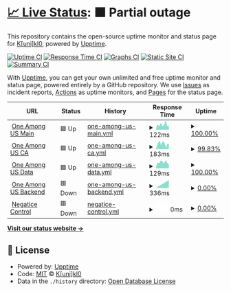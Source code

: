 # [📈 Live Status](https://kunik1o.github.io/heartbeat.oau): <!--live status--> **🟧 Partial outage**

This repository contains the open-source uptime monitor and status page for [K[uni]kl0](https://kunik1o.github.io/heartbeat.oau), powered by [Upptime](https://github.com/upptime/upptime).

[![Uptime CI](https://github.com/kunik1o/heartbeat.oau/workflows/Uptime%20CI/badge.svg)](https://github.com/kunik1o/heartbeat.oau/actions?query=workflow%3A%22Uptime+CI%22)
[![Response Time CI](https://github.com/kunik1o/heartbeat.oau/workflows/Response%20Time%20CI/badge.svg)](https://github.com/kunik1o/heartbeat.oau/actions?query=workflow%3A%22Response+Time+CI%22)
[![Graphs CI](https://github.com/kunik1o/heartbeat.oau/workflows/Graphs%20CI/badge.svg)](https://github.com/kunik1o/heartbeat.oau/actions?query=workflow%3A%22Graphs+CI%22)
[![Static Site CI](https://github.com/kunik1o/heartbeat.oau/workflows/Static%20Site%20CI/badge.svg)](https://github.com/kunik1o/heartbeat.oau/actions?query=workflow%3A%22Static+Site+CI%22)
[![Summary CI](https://github.com/kunik1o/heartbeat.oau/workflows/Summary%20CI/badge.svg)](https://github.com/kunik1o/heartbeat.oau/actions?query=workflow%3A%22Summary+CI%22)

With [Upptime](https://upptime.js.org), you can get your own unlimited and free uptime monitor and status page, powered entirely by a GitHub repository. We use [Issues](https://github.com/kunik1o/heartbeat.oau/issues) as incident reports, [Actions](https://github.com/kunik1o/heartbeat.oau/actions) as uptime monitors, and [Pages](https://kunik1o.github.io/heartbeat.oau) for the status page.

<!--start: status pages-->
<!-- This summary is generated by Upptime (https://github.com/upptime/upptime) -->
<!-- Do not edit this manually, your changes will be overwritten -->
<!-- prettier-ignore -->
| URL | Status | History | Response Time | Uptime |
| --- | ------ | ------- | ------------- | ------ |
| <img alt="" src="https://raw.githubusercontent.com/one-among-us/web/main/public/favicon.png" height="13"> [One Among US Main](https://www.one-among.us/) | 🟩 Up | [one-among-us-main.yml](https://github.com/kunik1o/heartbeat.oau/commits/HEAD/history/one-among-us-main.yml) | <details><summary><img alt="Response time graph" src="./graphs/one-among-us-main/response-time-week.png" height="20"> 122ms</summary><br><a href="https://kunik1o.github.io/heartbeat.oau/history/one-among-us-main"><img alt="Response time 132" src="https://img.shields.io/endpoint?url=https%3A%2F%2Fraw.githubusercontent.com%2Fkunik1o%2Fheartbeat.oau%2FHEAD%2Fapi%2Fone-among-us-main%2Fresponse-time.json"></a><br><a href="https://kunik1o.github.io/heartbeat.oau/history/one-among-us-main"><img alt="24-hour response time 136" src="https://img.shields.io/endpoint?url=https%3A%2F%2Fraw.githubusercontent.com%2Fkunik1o%2Fheartbeat.oau%2FHEAD%2Fapi%2Fone-among-us-main%2Fresponse-time-day.json"></a><br><a href="https://kunik1o.github.io/heartbeat.oau/history/one-among-us-main"><img alt="7-day response time 122" src="https://img.shields.io/endpoint?url=https%3A%2F%2Fraw.githubusercontent.com%2Fkunik1o%2Fheartbeat.oau%2FHEAD%2Fapi%2Fone-among-us-main%2Fresponse-time-week.json"></a><br><a href="https://kunik1o.github.io/heartbeat.oau/history/one-among-us-main"><img alt="30-day response time 132" src="https://img.shields.io/endpoint?url=https%3A%2F%2Fraw.githubusercontent.com%2Fkunik1o%2Fheartbeat.oau%2FHEAD%2Fapi%2Fone-among-us-main%2Fresponse-time-month.json"></a><br><a href="https://kunik1o.github.io/heartbeat.oau/history/one-among-us-main"><img alt="1-year response time 132" src="https://img.shields.io/endpoint?url=https%3A%2F%2Fraw.githubusercontent.com%2Fkunik1o%2Fheartbeat.oau%2FHEAD%2Fapi%2Fone-among-us-main%2Fresponse-time-year.json"></a></details> | <details><summary><a href="https://kunik1o.github.io/heartbeat.oau/history/one-among-us-main">100.00%</a></summary><a href="https://kunik1o.github.io/heartbeat.oau/history/one-among-us-main"><img alt="All-time uptime 100.00%" src="https://img.shields.io/endpoint?url=https%3A%2F%2Fraw.githubusercontent.com%2Fkunik1o%2Fheartbeat.oau%2FHEAD%2Fapi%2Fone-among-us-main%2Fuptime.json"></a><br><a href="https://kunik1o.github.io/heartbeat.oau/history/one-among-us-main"><img alt="24-hour uptime 100.00%" src="https://img.shields.io/endpoint?url=https%3A%2F%2Fraw.githubusercontent.com%2Fkunik1o%2Fheartbeat.oau%2FHEAD%2Fapi%2Fone-among-us-main%2Fuptime-day.json"></a><br><a href="https://kunik1o.github.io/heartbeat.oau/history/one-among-us-main"><img alt="7-day uptime 100.00%" src="https://img.shields.io/endpoint?url=https%3A%2F%2Fraw.githubusercontent.com%2Fkunik1o%2Fheartbeat.oau%2FHEAD%2Fapi%2Fone-among-us-main%2Fuptime-week.json"></a><br><a href="https://kunik1o.github.io/heartbeat.oau/history/one-among-us-main"><img alt="30-day uptime 100.00%" src="https://img.shields.io/endpoint?url=https%3A%2F%2Fraw.githubusercontent.com%2Fkunik1o%2Fheartbeat.oau%2FHEAD%2Fapi%2Fone-among-us-main%2Fuptime-month.json"></a><br><a href="https://kunik1o.github.io/heartbeat.oau/history/one-among-us-main"><img alt="1-year uptime 100.00%" src="https://img.shields.io/endpoint?url=https%3A%2F%2Fraw.githubusercontent.com%2Fkunik1o%2Fheartbeat.oau%2FHEAD%2Fapi%2Fone-among-us-main%2Fuptime-year.json"></a></details>
| <img alt="" src="https://raw.githubusercontent.com/one-among-us/web/main/public/favicon.png" height="13"> [One Among US CA](https://oneamongus.ca/) | 🟩 Up | [one-among-us-ca.yml](https://github.com/kunik1o/heartbeat.oau/commits/HEAD/history/one-among-us-ca.yml) | <details><summary><img alt="Response time graph" src="./graphs/one-among-us-ca/response-time-week.png" height="20"> 183ms</summary><br><a href="https://kunik1o.github.io/heartbeat.oau/history/one-among-us-ca"><img alt="Response time 203" src="https://img.shields.io/endpoint?url=https%3A%2F%2Fraw.githubusercontent.com%2Fkunik1o%2Fheartbeat.oau%2FHEAD%2Fapi%2Fone-among-us-ca%2Fresponse-time.json"></a><br><a href="https://kunik1o.github.io/heartbeat.oau/history/one-among-us-ca"><img alt="24-hour response time 135" src="https://img.shields.io/endpoint?url=https%3A%2F%2Fraw.githubusercontent.com%2Fkunik1o%2Fheartbeat.oau%2FHEAD%2Fapi%2Fone-among-us-ca%2Fresponse-time-day.json"></a><br><a href="https://kunik1o.github.io/heartbeat.oau/history/one-among-us-ca"><img alt="7-day response time 183" src="https://img.shields.io/endpoint?url=https%3A%2F%2Fraw.githubusercontent.com%2Fkunik1o%2Fheartbeat.oau%2FHEAD%2Fapi%2Fone-among-us-ca%2Fresponse-time-week.json"></a><br><a href="https://kunik1o.github.io/heartbeat.oau/history/one-among-us-ca"><img alt="30-day response time 203" src="https://img.shields.io/endpoint?url=https%3A%2F%2Fraw.githubusercontent.com%2Fkunik1o%2Fheartbeat.oau%2FHEAD%2Fapi%2Fone-among-us-ca%2Fresponse-time-month.json"></a><br><a href="https://kunik1o.github.io/heartbeat.oau/history/one-among-us-ca"><img alt="1-year response time 203" src="https://img.shields.io/endpoint?url=https%3A%2F%2Fraw.githubusercontent.com%2Fkunik1o%2Fheartbeat.oau%2FHEAD%2Fapi%2Fone-among-us-ca%2Fresponse-time-year.json"></a></details> | <details><summary><a href="https://kunik1o.github.io/heartbeat.oau/history/one-among-us-ca">99.83%</a></summary><a href="https://kunik1o.github.io/heartbeat.oau/history/one-among-us-ca"><img alt="All-time uptime 99.92%" src="https://img.shields.io/endpoint?url=https%3A%2F%2Fraw.githubusercontent.com%2Fkunik1o%2Fheartbeat.oau%2FHEAD%2Fapi%2Fone-among-us-ca%2Fuptime.json"></a><br><a href="https://kunik1o.github.io/heartbeat.oau/history/one-among-us-ca"><img alt="24-hour uptime 98.83%" src="https://img.shields.io/endpoint?url=https%3A%2F%2Fraw.githubusercontent.com%2Fkunik1o%2Fheartbeat.oau%2FHEAD%2Fapi%2Fone-among-us-ca%2Fuptime-day.json"></a><br><a href="https://kunik1o.github.io/heartbeat.oau/history/one-among-us-ca"><img alt="7-day uptime 99.83%" src="https://img.shields.io/endpoint?url=https%3A%2F%2Fraw.githubusercontent.com%2Fkunik1o%2Fheartbeat.oau%2FHEAD%2Fapi%2Fone-among-us-ca%2Fuptime-week.json"></a><br><a href="https://kunik1o.github.io/heartbeat.oau/history/one-among-us-ca"><img alt="30-day uptime 99.92%" src="https://img.shields.io/endpoint?url=https%3A%2F%2Fraw.githubusercontent.com%2Fkunik1o%2Fheartbeat.oau%2FHEAD%2Fapi%2Fone-among-us-ca%2Fuptime-month.json"></a><br><a href="https://kunik1o.github.io/heartbeat.oau/history/one-among-us-ca"><img alt="1-year uptime 99.92%" src="https://img.shields.io/endpoint?url=https%3A%2F%2Fraw.githubusercontent.com%2Fkunik1o%2Fheartbeat.oau%2FHEAD%2Fapi%2Fone-among-us-ca%2Fuptime-year.json"></a></details>
| <img alt="" src="https://raw.githubusercontent.com/one-among-us/web/main/public/favicon.png" height="13"> [One Among US Data](https://data.one-among.us/) | 🟩 Up | [one-among-us-data.yml](https://github.com/kunik1o/heartbeat.oau/commits/HEAD/history/one-among-us-data.yml) | <details><summary><img alt="Response time graph" src="./graphs/one-among-us-data/response-time-week.png" height="20"> 129ms</summary><br><a href="https://kunik1o.github.io/heartbeat.oau/history/one-among-us-data"><img alt="Response time 145" src="https://img.shields.io/endpoint?url=https%3A%2F%2Fraw.githubusercontent.com%2Fkunik1o%2Fheartbeat.oau%2FHEAD%2Fapi%2Fone-among-us-data%2Fresponse-time.json"></a><br><a href="https://kunik1o.github.io/heartbeat.oau/history/one-among-us-data"><img alt="24-hour response time 169" src="https://img.shields.io/endpoint?url=https%3A%2F%2Fraw.githubusercontent.com%2Fkunik1o%2Fheartbeat.oau%2FHEAD%2Fapi%2Fone-among-us-data%2Fresponse-time-day.json"></a><br><a href="https://kunik1o.github.io/heartbeat.oau/history/one-among-us-data"><img alt="7-day response time 129" src="https://img.shields.io/endpoint?url=https%3A%2F%2Fraw.githubusercontent.com%2Fkunik1o%2Fheartbeat.oau%2FHEAD%2Fapi%2Fone-among-us-data%2Fresponse-time-week.json"></a><br><a href="https://kunik1o.github.io/heartbeat.oau/history/one-among-us-data"><img alt="30-day response time 145" src="https://img.shields.io/endpoint?url=https%3A%2F%2Fraw.githubusercontent.com%2Fkunik1o%2Fheartbeat.oau%2FHEAD%2Fapi%2Fone-among-us-data%2Fresponse-time-month.json"></a><br><a href="https://kunik1o.github.io/heartbeat.oau/history/one-among-us-data"><img alt="1-year response time 145" src="https://img.shields.io/endpoint?url=https%3A%2F%2Fraw.githubusercontent.com%2Fkunik1o%2Fheartbeat.oau%2FHEAD%2Fapi%2Fone-among-us-data%2Fresponse-time-year.json"></a></details> | <details><summary><a href="https://kunik1o.github.io/heartbeat.oau/history/one-among-us-data">100.00%</a></summary><a href="https://kunik1o.github.io/heartbeat.oau/history/one-among-us-data"><img alt="All-time uptime 100.00%" src="https://img.shields.io/endpoint?url=https%3A%2F%2Fraw.githubusercontent.com%2Fkunik1o%2Fheartbeat.oau%2FHEAD%2Fapi%2Fone-among-us-data%2Fuptime.json"></a><br><a href="https://kunik1o.github.io/heartbeat.oau/history/one-among-us-data"><img alt="24-hour uptime 100.00%" src="https://img.shields.io/endpoint?url=https%3A%2F%2Fraw.githubusercontent.com%2Fkunik1o%2Fheartbeat.oau%2FHEAD%2Fapi%2Fone-among-us-data%2Fuptime-day.json"></a><br><a href="https://kunik1o.github.io/heartbeat.oau/history/one-among-us-data"><img alt="7-day uptime 100.00%" src="https://img.shields.io/endpoint?url=https%3A%2F%2Fraw.githubusercontent.com%2Fkunik1o%2Fheartbeat.oau%2FHEAD%2Fapi%2Fone-among-us-data%2Fuptime-week.json"></a><br><a href="https://kunik1o.github.io/heartbeat.oau/history/one-among-us-data"><img alt="30-day uptime 100.00%" src="https://img.shields.io/endpoint?url=https%3A%2F%2Fraw.githubusercontent.com%2Fkunik1o%2Fheartbeat.oau%2FHEAD%2Fapi%2Fone-among-us-data%2Fuptime-month.json"></a><br><a href="https://kunik1o.github.io/heartbeat.oau/history/one-among-us-data"><img alt="1-year uptime 100.00%" src="https://img.shields.io/endpoint?url=https%3A%2F%2Fraw.githubusercontent.com%2Fkunik1o%2Fheartbeat.oau%2FHEAD%2Fapi%2Fone-among-us-data%2Fuptime-year.json"></a></details>
| <img alt="" src="https://raw.githubusercontent.com/one-among-us/web/main/public/favicon.png" height="13"> [One Among US Backend](https://backend.one-among.us/) | 🟥 Down | [one-among-us-backend.yml](https://github.com/kunik1o/heartbeat.oau/commits/HEAD/history/one-among-us-backend.yml) | <details><summary><img alt="Response time graph" src="./graphs/one-among-us-backend/response-time-week.png" height="20"> 336ms</summary><br><a href="https://kunik1o.github.io/heartbeat.oau/history/one-among-us-backend"><img alt="Response time 336" src="https://img.shields.io/endpoint?url=https%3A%2F%2Fraw.githubusercontent.com%2Fkunik1o%2Fheartbeat.oau%2FHEAD%2Fapi%2Fone-among-us-backend%2Fresponse-time.json"></a><br><a href="https://kunik1o.github.io/heartbeat.oau/history/one-among-us-backend"><img alt="24-hour response time 336" src="https://img.shields.io/endpoint?url=https%3A%2F%2Fraw.githubusercontent.com%2Fkunik1o%2Fheartbeat.oau%2FHEAD%2Fapi%2Fone-among-us-backend%2Fresponse-time-day.json"></a><br><a href="https://kunik1o.github.io/heartbeat.oau/history/one-among-us-backend"><img alt="7-day response time 336" src="https://img.shields.io/endpoint?url=https%3A%2F%2Fraw.githubusercontent.com%2Fkunik1o%2Fheartbeat.oau%2FHEAD%2Fapi%2Fone-among-us-backend%2Fresponse-time-week.json"></a><br><a href="https://kunik1o.github.io/heartbeat.oau/history/one-among-us-backend"><img alt="30-day response time 336" src="https://img.shields.io/endpoint?url=https%3A%2F%2Fraw.githubusercontent.com%2Fkunik1o%2Fheartbeat.oau%2FHEAD%2Fapi%2Fone-among-us-backend%2Fresponse-time-month.json"></a><br><a href="https://kunik1o.github.io/heartbeat.oau/history/one-among-us-backend"><img alt="1-year response time 336" src="https://img.shields.io/endpoint?url=https%3A%2F%2Fraw.githubusercontent.com%2Fkunik1o%2Fheartbeat.oau%2FHEAD%2Fapi%2Fone-among-us-backend%2Fresponse-time-year.json"></a></details> | <details><summary><a href="https://kunik1o.github.io/heartbeat.oau/history/one-among-us-backend">0.00%</a></summary><a href="https://kunik1o.github.io/heartbeat.oau/history/one-among-us-backend"><img alt="All-time uptime 0.00%" src="https://img.shields.io/endpoint?url=https%3A%2F%2Fraw.githubusercontent.com%2Fkunik1o%2Fheartbeat.oau%2FHEAD%2Fapi%2Fone-among-us-backend%2Fuptime.json"></a><br><a href="https://kunik1o.github.io/heartbeat.oau/history/one-among-us-backend"><img alt="24-hour uptime 0.00%" src="https://img.shields.io/endpoint?url=https%3A%2F%2Fraw.githubusercontent.com%2Fkunik1o%2Fheartbeat.oau%2FHEAD%2Fapi%2Fone-among-us-backend%2Fuptime-day.json"></a><br><a href="https://kunik1o.github.io/heartbeat.oau/history/one-among-us-backend"><img alt="7-day uptime 0.00%" src="https://img.shields.io/endpoint?url=https%3A%2F%2Fraw.githubusercontent.com%2Fkunik1o%2Fheartbeat.oau%2FHEAD%2Fapi%2Fone-among-us-backend%2Fuptime-week.json"></a><br><a href="https://kunik1o.github.io/heartbeat.oau/history/one-among-us-backend"><img alt="30-day uptime 0.00%" src="https://img.shields.io/endpoint?url=https%3A%2F%2Fraw.githubusercontent.com%2Fkunik1o%2Fheartbeat.oau%2FHEAD%2Fapi%2Fone-among-us-backend%2Fuptime-month.json"></a><br><a href="https://kunik1o.github.io/heartbeat.oau/history/one-among-us-backend"><img alt="1-year uptime 0.00%" src="https://img.shields.io/endpoint?url=https%3A%2F%2Fraw.githubusercontent.com%2Fkunik1o%2Fheartbeat.oau%2FHEAD%2Fapi%2Fone-among-us-backend%2Fuptime-year.json"></a></details>
| <img alt="" src="https://icons.duckduckgo.com/ip3/thissitedoesnotexist.koj.co.ico" height="13"> [Negatice Control](https://thissitedoesnotexist.koj.co/) | 🟥 Down | [negatice-control.yml](https://github.com/kunik1o/heartbeat.oau/commits/HEAD/history/negatice-control.yml) | <details><summary><img alt="Response time graph" src="./graphs/negatice-control/response-time-week.png" height="20"> 0ms</summary><br><a href="https://kunik1o.github.io/heartbeat.oau/history/negatice-control"><img alt="Response time 0" src="https://img.shields.io/endpoint?url=https%3A%2F%2Fraw.githubusercontent.com%2Fkunik1o%2Fheartbeat.oau%2FHEAD%2Fapi%2Fnegatice-control%2Fresponse-time.json"></a><br><a href="https://kunik1o.github.io/heartbeat.oau/history/negatice-control"><img alt="24-hour response time 0" src="https://img.shields.io/endpoint?url=https%3A%2F%2Fraw.githubusercontent.com%2Fkunik1o%2Fheartbeat.oau%2FHEAD%2Fapi%2Fnegatice-control%2Fresponse-time-day.json"></a><br><a href="https://kunik1o.github.io/heartbeat.oau/history/negatice-control"><img alt="7-day response time 0" src="https://img.shields.io/endpoint?url=https%3A%2F%2Fraw.githubusercontent.com%2Fkunik1o%2Fheartbeat.oau%2FHEAD%2Fapi%2Fnegatice-control%2Fresponse-time-week.json"></a><br><a href="https://kunik1o.github.io/heartbeat.oau/history/negatice-control"><img alt="30-day response time 0" src="https://img.shields.io/endpoint?url=https%3A%2F%2Fraw.githubusercontent.com%2Fkunik1o%2Fheartbeat.oau%2FHEAD%2Fapi%2Fnegatice-control%2Fresponse-time-month.json"></a><br><a href="https://kunik1o.github.io/heartbeat.oau/history/negatice-control"><img alt="1-year response time 0" src="https://img.shields.io/endpoint?url=https%3A%2F%2Fraw.githubusercontent.com%2Fkunik1o%2Fheartbeat.oau%2FHEAD%2Fapi%2Fnegatice-control%2Fresponse-time-year.json"></a></details> | <details><summary><a href="https://kunik1o.github.io/heartbeat.oau/history/negatice-control">0.00%</a></summary><a href="https://kunik1o.github.io/heartbeat.oau/history/negatice-control"><img alt="All-time uptime 0.00%" src="https://img.shields.io/endpoint?url=https%3A%2F%2Fraw.githubusercontent.com%2Fkunik1o%2Fheartbeat.oau%2FHEAD%2Fapi%2Fnegatice-control%2Fuptime.json"></a><br><a href="https://kunik1o.github.io/heartbeat.oau/history/negatice-control"><img alt="24-hour uptime 0.00%" src="https://img.shields.io/endpoint?url=https%3A%2F%2Fraw.githubusercontent.com%2Fkunik1o%2Fheartbeat.oau%2FHEAD%2Fapi%2Fnegatice-control%2Fuptime-day.json"></a><br><a href="https://kunik1o.github.io/heartbeat.oau/history/negatice-control"><img alt="7-day uptime 0.00%" src="https://img.shields.io/endpoint?url=https%3A%2F%2Fraw.githubusercontent.com%2Fkunik1o%2Fheartbeat.oau%2FHEAD%2Fapi%2Fnegatice-control%2Fuptime-week.json"></a><br><a href="https://kunik1o.github.io/heartbeat.oau/history/negatice-control"><img alt="30-day uptime 0.00%" src="https://img.shields.io/endpoint?url=https%3A%2F%2Fraw.githubusercontent.com%2Fkunik1o%2Fheartbeat.oau%2FHEAD%2Fapi%2Fnegatice-control%2Fuptime-month.json"></a><br><a href="https://kunik1o.github.io/heartbeat.oau/history/negatice-control"><img alt="1-year uptime 0.00%" src="https://img.shields.io/endpoint?url=https%3A%2F%2Fraw.githubusercontent.com%2Fkunik1o%2Fheartbeat.oau%2FHEAD%2Fapi%2Fnegatice-control%2Fuptime-year.json"></a></details>

<!--end: status pages-->

[**Visit our status website →**](https://kunik1o.github.io/heartbeat.oau)

## 📄 License

- Powered by: [Upptime](https://github.com/upptime/upptime)
- Code: [MIT](./LICENSE) © [K[uni]kl0](https://kunik1o.github.io/heartbeat.oau)
- Data in the `./history` directory: [Open Database License](https://opendatacommons.org/licenses/odbl/1-0/)
